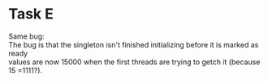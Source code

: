# Task E
Same bug:  
The bug is that the singleton isn't finished initializing before it is marked as ready  
values are now 15000 when the first threads are trying to getch it (because 15 =1111?).